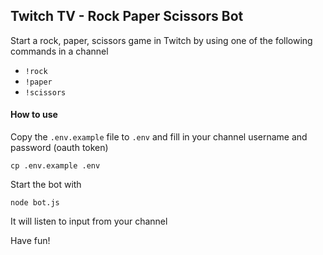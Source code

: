 ## Twitch TV - Rock Paper Scissors Bot 

Start a rock, paper, scissors game in Twitch by using one of the following commands in a channel

- `!rock`
- `!paper`
- `!scissors`

#### How to use

Copy the `.env.example` file to `.env` and fill in your channel username and password (oauth token)
```
cp .env.example .env
```

Start the bot with
```
node bot.js
```

It will listen to input from your channel

Have fun!